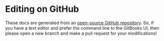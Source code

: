 # Editing on GitHub

These docs are generated from an [open-source GitHub repository](https://github.com/IEA-Task-43/meta\_data\_challenge). So, if you have a text editor and prefer the command line to the GitBooks UI, then please open a new branch and make a pull request for your modifications!
